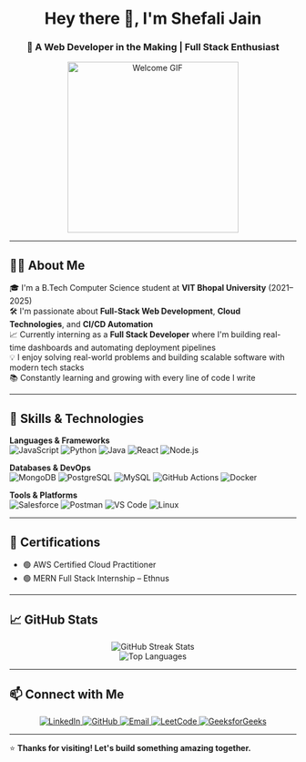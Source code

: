 <div align="center">
  <h1>Hey there 👋, I'm Shefali Jain</h1>
  <h3>🚀 A Web Developer in the Making | Full Stack Enthusiast</h3>
  
  <img src="https://media.giphy.com/media/UHAYP0FxJOmFBuOiC2/giphy.gif" height="300" alt="Welcome GIF">
</div>

---

## 👩‍💻 About Me

🎓 I'm a B.Tech Computer Science student at **VIT Bhopal University** (2021–2025)  
🛠️ I'm passionate about **Full-Stack Web Development**, **Cloud Technologies**, and **CI/CD Automation**  
📈 Currently interning as a **Full Stack Developer** where I'm building real-time dashboards and automating deployment pipelines  
💡 I enjoy solving real-world problems and building scalable software with modern tech stacks  
📚 Constantly learning and growing with every line of code I write

---

## 🔨 Skills & Technologies

**Languages & Frameworks**  
![JavaScript](https://img.shields.io/badge/JavaScript-F7DF1E?logo=javascript&logoColor=black&style=for-the-badge)
![Python](https://img.shields.io/badge/Python-3776AB?logo=python&logoColor=white&style=for-the-badge)
![Java](https://img.shields.io/badge/Java-007396?logo=java&logoColor=white&style=for-the-badge)
![React](https://img.shields.io/badge/React-61DAFB?logo=react&logoColor=black&style=for-the-badge)
![Node.js](https://img.shields.io/badge/Node.js-339933?logo=node.js&logoColor=white&style=for-the-badge)

**Databases & DevOps**  
![MongoDB](https://img.shields.io/badge/MongoDB-4EA94B?logo=mongodb&logoColor=white&style=for-the-badge)
![PostgreSQL](https://img.shields.io/badge/PostgreSQL-4169E1?logo=postgresql&logoColor=white&style=for-the-badge)
![MySQL](https://img.shields.io/badge/MySQL-4479A1?logo=mysql&logoColor=white&style=for-the-badge)
![GitHub Actions](https://img.shields.io/badge/GitHub_Actions-2088FF?logo=github-actions&logoColor=white&style=for-the-badge)
![Docker](https://img.shields.io/badge/Docker-2496ED?logo=docker&logoColor=white&style=for-the-badge)

**Tools & Platforms**  
![Salesforce](https://img.shields.io/badge/Salesforce-00A1E0?logo=salesforce&logoColor=white&style=for-the-badge)
![Postman](https://img.shields.io/badge/Postman-FF6C37?logo=postman&logoColor=white&style=for-the-badge)
![VS Code](https://img.shields.io/badge/VSCode-007ACC?logo=visual-studio-code&logoColor=white&style=for-the-badge)
![Linux](https://img.shields.io/badge/Linux-FCC624?logo=linux&logoColor=black&style=for-the-badge)

---

## 📜 Certifications

- 🟢 AWS Certified Cloud Practitioner  
- 🟢 MERN Full Stack Internship – Ethnus

---

## 📈 GitHub Stats

<div align="center">
  <img src="https://github-readme-streak-stats.herokuapp.com/?user=shefalijain1311&theme=default" alt="GitHub Streak Stats">
  <br />
  <img src="https://github-readme-stats.vercel.app/api/top-langs/?username=shefalijain1311&layout=compact" alt="Top Languages">
</div>

---

## 📫 Connect with Me

<div align="center">
  <a href="https://www.linkedin.com/in/shefali-jain-2a8157221/" target="_blank">
    <img src="https://img.shields.io/badge/LinkedIn-blue?logo=linkedin&style=for-the-badge" alt="LinkedIn" />
  </a>
  <a href="https://github.com/shefalijain1311" target="_blank">
    <img src="https://img.shields.io/badge/GitHub-black?logo=github&style=for-the-badge" alt="GitHub" />
  </a>
  <a href="mailto:shefali.jain1301@gmail.com">
    <img src="https://img.shields.io/badge/Gmail-red?logo=gmail&style=for-the-badge" alt="Email" />
  </a>
  <a href="https://www.leetcode.com/jainshefali" target="_blank">
    <img src="https://img.shields.io/badge/LeetCode-FFA116?logo=leetcode&style=for-the-badge" alt="LeetCode" />
  </a>
  <a href="https://auth.geeksforgeeks.org/user/sumijain94" target="_blank">
    <img src="https://img.shields.io/badge/GeeksforGeeks-0F9D58?logo=geeksforgeeks&style=for-the-badge" alt="GeeksforGeeks" />
  </a>
</div>

---

⭐ **Thanks for visiting! Let's build something amazing together.**

